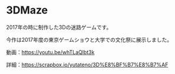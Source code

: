# 3DMaze


2017年の時に制作した3Dの迷路ゲームです。


今作は2017年度の東京ゲームショウと大学での文化祭に展示しました。



動画：https://youtu.be/whTLaQlbt3k

詳細：https://scrapbox.io/yutateno/3D%E8%BF%B7%E8%B7%AF

